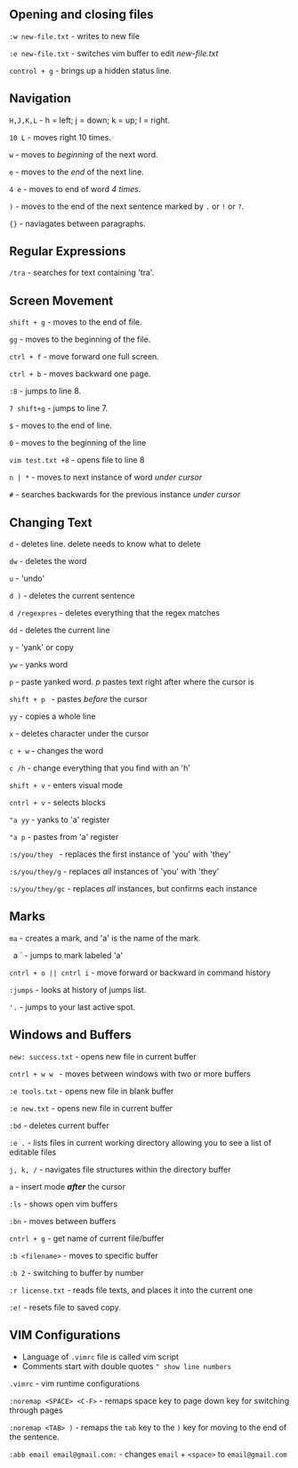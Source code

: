 ## Opening and closing files

`:w new-file.txt` - writes to new file

`:e new-file.txt` - switches vim buffer to edit *new-file.txt*

`control + g`     - brings up a hidden status line.

## Navigation

`H,J,K,L`         -  h = left; j = down; k = up; l = right.

`10 L`            - moves right 10 times.

`w`               - moves to *beginning* of the next word.

`e`               - moves to the *end* of the next line.

`4 e`             - moves to end of word *4 times*.

` ) `             - moves to the end of the next sentence marked by `.` or `!` or `?`.

` {} `            - naviagates between paragraphs.


## Regular Expressions

`/tra` 		  - searches for text containing 'tra'.

## Screen Movement

`shift + g`      - moves to the end of file.

`gg`		 - moves to the beginning of the file.

`ctrl + f` 	 - move forward one full screen.

`ctrl + b`	 - moves backward one page.

`:8` 		 - jumps to line 8.

`7 shift+g`	 - jumps to line 7.

`$` 		 - moves to the end of line.

`0`		 - moves to the beginning of the line

`vim test.txt +8` - opens file to line 8

`n | *`  	  - moves to next instance of word *under cursor*

`#` 		  - searches backwards for the previous instance *under cursor*

## Changing Text

`d`		 - deletes line. delete needs to know what to delete

`dw`		 - deletes the word

`u`		 - 'undo'

`d )`		 - deletes the current sentence

`d /regexpres`   - deletes everything that the regex matches

`dd`		 - deletes the current line

`y`		 - 'yank' or copy

`yw`		 - yanks word

`p`		 - paste yanked word. *p* pastes text right after where the cursor is

`shift + p ` 	 - pastes *before* the cursor

`yy`		 - copies a whole line

`x`		 - deletes character under the cursor

`c + w`		 - changes the word

`c /h`		 - change everything that you find with an 'h'

`shift + v`	 - enters visual mode 

`cntrl + v`	 - selects blocks

`"a yy` 	 - yanks to 'a' register

`"a p` 	 - pastes from 'a' register

`:s/you/they `  - replaces the first instance of 'you' with 'they'

`:s/you/they/g` - replaces *all* instances of 'you' with 'they'

`:s/you/they/gc` - replaces *all* instances, but confirms each instance


## Marks

`ma` 		- creates a mark, and 'a' is the name of the mark.

` `a `		- jumps to mark labeled 'a'


`cntrl + o || cntrl i` - move forward or backward in command history

`:jumps` 	       - looks at history of jumps list.

` '. ` 		       - jumps to your last active spot. 


## Windows and Buffers

`new: success.txt`    - opens new file in current buffer

`cntrl + w w `	      - moves between windows with two or more buffers

`:e tools.txt`	      - opens new file in blank buffer

`:e new.txt` 	      - opens new file in current buffer

`:bd`		      - deletes current buffer

`:e .` 		      - lists files in current working directory allowing you to see a list of editable files

`j, k, /`	      - navigates file structures within the directory buffer

`a`		      - insert mode ***after*** the cursor

`:ls` 		      - shows open vim buffers

`:bn`		      - moves between buffers

`cntrl + g`	      - get name of current file/buffer

`:b <filename>`	      - moves to specific buffer

`:b 2`		      - switching to buffer by number

`:r license.txt`      - reads file texts, and places it into the current one

`:e!`		      - resets file to saved copy.


## VIM Configurations

* Language of `.vimrc` file is called vim script
* Comments start with double quotes `" show line numbers`

`.vimrc`	     		- vim runtime configurations

`:noremap <SPACE> <C-F>`  	- remaps space key to page down key for switching through pages

`:noremap <TAB> )` 	  	- remaps the `tab` key to the `)` key for moving to the end of the sentence.

`:abb email email@gmail.com:`  - changes `email` + `<space>` to `email@gmail.com`




